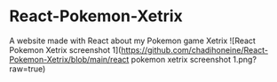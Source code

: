 # React-Pokemon-Xetrix
A website made with React about my Pokemon game Xetrix
![React Pokemon Xetrix screenshot 1](https://github.com/chadihoneine/React-Pokemon-Xetrix/blob/main/react pokemon xetrix screenshot 1.png?raw=true)
